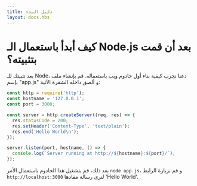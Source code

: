 ```yaml
---
title: دليل البدء
layout: docs.hbs
---
```


# كيف أبدأ باستعمال الـ Node.js بعد أن قمت بتثبيته؟

بعد تثبيتك للـ Node، دعنا نجرب كيفية بناء أول خادوم ويب باستعماله.
قم بإنشاء ملف بإسم "app.js" و ألصق داخله  الشفرة الآتية:

```javascript
const http = require('http');
const hostname = '127.0.0.1';
const port = 3000;

const server = http.createServer((req, res) => {
  res.statusCode = 200;
  res.setHeader('Content-Type', 'text/plain');
  res.end('Hello World\n');
});

server.listen(port, hostname, () => {
  console.log(`Server running at http://${hostname}:${port}/`);
});
```

بعد ذلك، قم بتشغيل هذا الخادوم باستعمال الأمر `node app.js`، و قم بزيارة الرابط `http://localhost:3000` لترى رسالة مفادها 'Hello World'.
